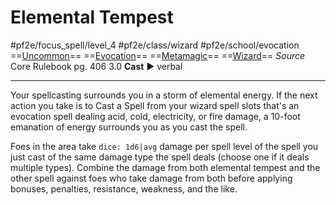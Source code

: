# Elemental Tempest
#pf2e/focus_spell/level_4 #pf2e/class/wizard #pf2e/school/evocation 
==[Uncommon](../../../rules/traits/uncommon.md)== ==[Evocation](../../../rules/traits/evocation.md)== ==[Metamagic](../../../rules/traits/metamagic.md)== ==[Wizard](../../../rules/traits/wizard.md)==
*Source* Core Rulebook pg. 406 3.0
**Cast** ► verbal

---
Your spellcasting surrounds you in a storm of elemental energy. If the next action you take is to Cast a Spell from your wizard spell slots that's an evocation spell dealing acid, cold, electricity, or fire damage, a 10-foot emanation of energy surrounds you as you cast the spell.

Foes in the area take `dice: 1d6|avg` damage per spell level of the spell you just cast of the same damage type the spell deals (choose one if it deals multiple types). Combine the damage from both elemental tempest and the other spell against foes who take damage from both before applying bonuses, penalties, resistance, weakness, and the like.